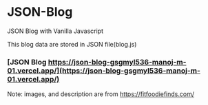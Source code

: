 # JSON-Blog
JSON Blog with Vanilla Javascript

This blog data are stored in JSON file(blog.js)  
### [JSON Blog https://json-blog-gsgmyl536-manoj-m-01.vercel.app/](https://json-blog-gsgmyl536-manoj-m-01.vercel.app/)

Note: images, and description are from https://fitfoodiefinds.com/

